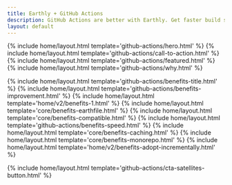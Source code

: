 ```yaml
---
title: Earthly + GitHub Actions
description: GitHub Actions are better with Earthly. Get faster build speeds, improved consistency, and local testing along with an easy-to-use syntax – no YAML – and better monorepo support.
layout: default
---
```


{% include home/layout.html template='github-actions/hero.html' %}
{% include home/layout.html template='github-actions/call-to-action.html' %}
{% include home/layout.html template='github-actions/featured.html' %}
{% include home/layout.html template='github-actions/why.html' %}

{% include home/layout.html template='github-actions/benefits-title.html' %}
{% include home/layout.html template='github-actions/benefits-improvement.html' %}
{% include home/layout.html template='home/v2/benefits-1.html' %}
{% include home/layout.html template='core/benefits-earthfile.html' %}
{% include home/layout.html template='core/benefits-compatible.html' %}
{% include home/layout.html template='github-actions/benefits-speed.html' %}
{% include home/layout.html template='core/benefits-caching.html' %}
{% include home/layout.html template='core/benefits-monorepo.html' %}
{% include home/layout.html template='home/v2/benefits-adopt-incrementally.html' %}

{% include home/layout.html template='github-actions/cta-satellites-button.html' %}
